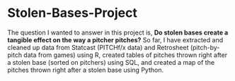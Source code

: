 # Stolen-Bases-Project

The question I wanted to answer in this project is, **Do stolen bases create a tangible effect on the way a pitcher pitches?** So far, I have extracted and cleaned up data from Statcast (PITCHf/x data) and Retrosheet (pitch-by-pitch data from games) using R, created tables of pitches thrown right after a stolen base (sorted on pitchers) using SQL, and created a map of the pitches thrown right after a stolen base using Python.
